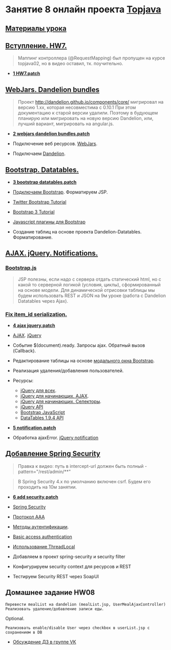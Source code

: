 # Занятие 8 онлайн проекта <a href="http://javawebinar.ru/topjava/">Topjava</a>

## <a href="https://drive.google.com/open?id=0B9Ye2auQ_NsFfkpMd2UyWjBsc2JsSE4tRDFkU3BvMktFQkhUN1J6VExxSUUzOHlSR0RhNm8">Материалы урока</a>

## <a href="https://drive.google.com/open?id=0B9Ye2auQ_NsFVUFIeHVZdHNRUU0">Вступление. HW7.</a>
> Маппинг контроллера (@RequestMapping) был пропущен на курсе topjava02, но в видео оставил, тк. поучительно.

-  **<a href="https://drive.google.com/open?id=0B9Ye2auQ_NsFWDRoLWYxVGEzZDQ">1 HW7.patch</a>**


##  <a href="https://drive.google.com/open?id=0B9Ye2auQ_NsFZ2lmZjRsdFdIYlE">WebJars. Dandelion bundles</a>
>  Проект http://dandelion.github.io/components/core/ мигрировал на версию 1.xx, которая несовместима с 0.10.1
>  При этом документацию к старой версии удалили. Поэтому в будующем планирую или мигрировать на новую версию Dandelion,
>  или, лучший вариант, мигрировать на angular.js.      

-  **<a href="https://drive.google.com/open?id=0B9Ye2auQ_NsFdk1VaGR0SlVEYXM">2 webjars dandelion bundles.patch</a>**

-  Подключение веб ресурсов. <a href="http://www.webjars.org/">WebJars</a>.
-  Подключаем <a href="http://dandelion.github.io">Dandelion</a>.

##  <a href="https://drive.google.com/open?id=0B9Ye2auQ_NsFalh3bjhwZjJnZDg">Bootstrap. Datatables.</a>
-  **<a href="https://drive.google.com/open?id=0B9Ye2auQ_NsFcF9LbnItaTJvM0k">3 bootstrap datatables.patch</a>**

-  <a href="http://getbootstrap.com/getting-started/">Подключаем Bootstrap</a>. Форматируем JSP.
-  <a href="http://www.tutorialrepublic.com/twitter-bootstrap-tutorial/">Twitter Bootstrap Tutorial</a>
-  <a href="http://www.w3schools.com/bootstrap/">Bootstrap 3 Tutorial</a>
-  <a href="http://bootstrap-ru.com/203/javascript.php">Javascript плагины для Bootstrap</a>
-  Создание таблиц на основе проекта Dandelion-Datatables. Форматирование.

##  <a href="https://drive.google.com/open?id=0B9Ye2auQ_NsFX0VoMU9JYW5zN0E">AJAX. jQuery. Notifications.</a>
###  <a href="https://drive.google.com/open?id=0B9Ye2auQ_NsFSWQ5TVA5cnZQLXc">Bootstrap.js</a>
>  JSP полезны, если надо с сервера отдать статический html, но с какой то серверной логикой (условия, циклы), сформированный на основе модели. Для динамической отрисовки таблицы мы будем использовать REST и JSON на 9м уроке (работа с Dandelion Datatables через Ajax).

###  <a href="https://drive.google.com/open?id=0B9Ye2auQ_NsFTE1TTklNZm1qRjQ">Fix item_id serialization.</a>

-  **<a href="https://drive.google.com/open?id=0B9Ye2auQ_NsFbDhfdURJbDBQV28">4 ajax jquery.patch</a>**

-  <a href="https://ru.wikipedia.org/wiki/AJAX">AJAX</a>. <a href="https://ru.wikipedia.org/wiki/JQuery">jQuery</a>
-  Событие $(document).ready. Запросы ajax. Обратный вызов (Callback).
-  Редактирование таблицы на основе <a href="http://getbootstrap.com/javascript/#modals">модального окна Bootstrap</a>. 
-  Реализация удаления/добавления пользователей.
-  Ресурсы:
    -  <a href="http://anton.shevchuk.name/jquery/">jQuery для всех</a>.
    -  <a href="http://anton.shevchuk.name/javascript/jquery-for-beginners-ajax/">jQuery для начинающих. AJAX</a>.
    -  <a href="http://anton.shevchuk.name/javascript/jquery-for-beginners-selectors/">jQuery для начинающих. Селекторы</a>.
    -  <a href="http://api.jquery.com/">jQuery API</a>
    -  <a href="http://getbootstrap.com/javascript/">Bootstrap JavaScript</a>
    -  <a href="http://legacy.datatables.net/ref">DataTables 1.9.4 API</a>

-  **<a href="https://drive.google.com/open?id=0B9Ye2auQ_NsFSkhldmMxSUtJdnc">5 notification.patch</a>**
-  Обработка ajaxError. <a href="http://ned.im/noty/">jQuery notification</a>

##  <a href="https://drive.google.com/open?id=0B9Ye2auQ_NsFRVkzcFMwc0hrYmM">Добавление Spring Security</a>  
>  Правка к видео: путь в intercept-url должен быть полный - pattern="/rest/admin/**"

>  В Spring Security 4.x по умолчанию включен csrf. Будем его проходить на 10м занятии.  

-  **<a href="https://drive.google.com/open?id=0B9Ye2auQ_NsFZTlOTXAyX2ZCSEU">6 add security.patch</a>**

-  <a href="http://projects.spring.io/spring-security/">Spring Security</a>

-  <a href="https://ru.wikipedia.org/wiki/Протокол_AAA">Протокол AAA</a>
-  <a href="https://ru.wikipedia.org/wiki/Аутентификация_в_Интернете">Методы аутентификации</a>.
-  <a href="https://en.wikipedia.org/wiki/Basic_access_authentication">Basic access authentication</a>

-  <a href="http://articles.javatalks.ru/articles/17">Использование ThreadLocal</a>

-  Добавляем в проект spring-security и security filter
-  Конфигурируем security context для ресурсов и REST
-  Тестируем Security REST через SoapUI

## Домашнее задание HW08
    Перевести mealList на dandelion (mealList.jsp, UserMealAjaxController)
    Реализовать удаление/добавление записи еды.

Optional.

    Реализовать enable/disable User через checkbox в userList.jsp с сохранением в DB
    
-  <a href="https://vk.com/topic-88584431_31711302">Обсуждение ДЗ в группе VK</a>
